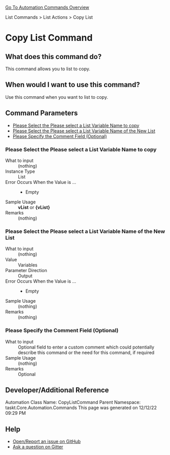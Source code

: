 <!--TITLE: Copy List Command -->
<!-- SUBTITLE: a command in the List Commands group. -->
[Go To Automation Commands Overview](/automation-commands.md)


List Commands &gt; List Actions &gt; Copy List


# Copy List Command


## What does this command do?
This command allows you to list to copy.


## When would I want to use this command?
Use this command when you want to list to copy.


## Command Parameters
- [Please Select the Please select a List Variable Name to copy](#param_0)
- [Please Select the Please select a List Variable Name of the New List](#param_1)
- [Please Specify the Comment Field (Optional)](#param_2)


<a id="param_0"></a>
### Please Select the Please select a List Variable Name to copy


<dl>
<dt>What to input</dt><dd>(nothing)</dd>
<dt>Instance Type</dt><dd>List</dd>
<dt>Error Occurs When the Value is ...</dt><dd><ul>
<li>Empty</li>
</ul></dd><dt>Sample Usage</dt><dd><strong>vList</strong> or <strong>{vList}</strong></dd>
<dt>Remarks</dt><dd>(nothing)</dd>
</dl>




<a id="param_1"></a>
### Please Select the Please select a List Variable Name of the New List


<dl>
<dt>What to input</dt><dd>(nothing)</dd>
<dt>Value</dt><dd>Variables</dd>
<dt>Parameter Direction</dt><dd>Output</dd><dt>Error Occurs When the Value is ...</dt><dd><ul>
<li>Empty</li>
</ul></dd><dt>Sample Usage</dt><dd>(nothing)</dd>
<dt>Remarks</dt><dd>(nothing)</dd>
</dl>




<a id="param_2"></a>
### Please Specify the Comment Field (Optional)


<dl>
<dt>What to input</dt><dd>Optional field to enter a custom comment which could potentially describe this command or the need for this command, if required</dd>
<dt>Sample Usage</dt><dd>(nothing)</dd>
<dt>Remarks</dt><dd>Optional</dd>
</dl>




## Developer/Additional Reference
Automation Class Name: CopyListCommand
Parent Namespace: taskt.Core.Automation.Commands
This page was generated on 12/12/22 09:29 PM


## Help
- [Open/Report an issue on GitHub](https://github.com/rcktrncn/taskt/issues/new)
- [Ask a question on Gitter](https://gitter.im/taskt-rpa/Lobby)
